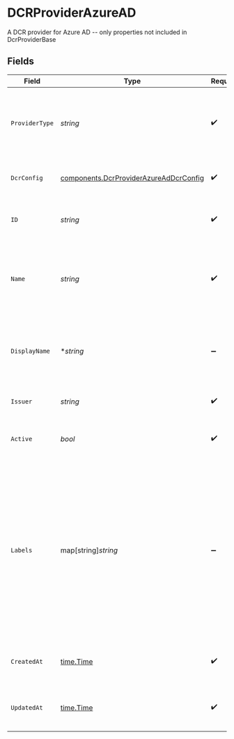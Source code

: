 # DCRProviderAzureAD

A DCR provider for Azure AD -- only properties not included in DcrProviderBase


## Fields

| Field                                                                                                                                                                                                                             | Type                                                                                                                                                                                                                              | Required                                                                                                                                                                                                                          | Description                                                                                                                                                                                                                       | Example                                                                                                                                                                                                                           |
| --------------------------------------------------------------------------------------------------------------------------------------------------------------------------------------------------------------------------------- | --------------------------------------------------------------------------------------------------------------------------------------------------------------------------------------------------------------------------------- | --------------------------------------------------------------------------------------------------------------------------------------------------------------------------------------------------------------------------------- | --------------------------------------------------------------------------------------------------------------------------------------------------------------------------------------------------------------------------------- | --------------------------------------------------------------------------------------------------------------------------------------------------------------------------------------------------------------------------------- |
| `ProviderType`                                                                                                                                                                                                                    | *string*                                                                                                                                                                                                                          | :heavy_check_mark:                                                                                                                                                                                                                | The type of DCR provider. Can be one of the following - auth0, azureAd, curity, okta, http                                                                                                                                        |                                                                                                                                                                                                                                   |
| `DcrConfig`                                                                                                                                                                                                                       | [components.DcrProviderAzureAdDcrConfig](../../models/components/dcrproviderazureaddcrconfig.md)                                                                                                                                  | :heavy_check_mark:                                                                                                                                                                                                                | The DCR configuration for this DCR provider.                                                                                                                                                                                      |                                                                                                                                                                                                                                   |
| `ID`                                                                                                                                                                                                                              | *string*                                                                                                                                                                                                                          | :heavy_check_mark:                                                                                                                                                                                                                | Contains a unique identifier used for this resource.                                                                                                                                                                              | 5f9fd312-a987-4628-b4c5-bb4f4fddd5f7                                                                                                                                                                                              |
| `Name`                                                                                                                                                                                                                            | *string*                                                                                                                                                                                                                          | :heavy_check_mark:                                                                                                                                                                                                                | The name of the DCR provider. This is used to identify the DCR provider in the Konnect UI.<br/>                                                                                                                                   |                                                                                                                                                                                                                                   |
| `DisplayName`                                                                                                                                                                                                                     | **string*                                                                                                                                                                                                                         | :heavy_minus_sign:                                                                                                                                                                                                                | The display name of the DCR provider. This is used to identify the DCR provider in the Portal UI.<br/>                                                                                                                            |                                                                                                                                                                                                                                   |
| `Issuer`                                                                                                                                                                                                                          | *string*                                                                                                                                                                                                                          | :heavy_check_mark:                                                                                                                                                                                                                | The issuer of the DCR provider.                                                                                                                                                                                                   |                                                                                                                                                                                                                                   |
| `Active`                                                                                                                                                                                                                          | *bool*                                                                                                                                                                                                                            | :heavy_check_mark:                                                                                                                                                                                                                | At least one active auth strategy is using this DCR provider.                                                                                                                                                                     |                                                                                                                                                                                                                                   |
| `Labels`                                                                                                                                                                                                                          | map[string]*string*                                                                                                                                                                                                               | :heavy_minus_sign:                                                                                                                                                                                                                | Labels store metadata of an entity that can be used for filtering an entity list or for searching across entity types. <br/><br/>Keys must be of length 1-63 characters, and cannot start with "kong", "konnect", "mesh", "kic", or "_".<br/> | {<br/>"env": "test"<br/>}                                                                                                                                                                                                         |
| `CreatedAt`                                                                                                                                                                                                                       | [time.Time](https://pkg.go.dev/time#Time)                                                                                                                                                                                         | :heavy_check_mark:                                                                                                                                                                                                                | An ISO-8601 timestamp representation of entity creation date.                                                                                                                                                                     | 2022-11-04T20:10:06.927Z                                                                                                                                                                                                          |
| `UpdatedAt`                                                                                                                                                                                                                       | [time.Time](https://pkg.go.dev/time#Time)                                                                                                                                                                                         | :heavy_check_mark:                                                                                                                                                                                                                | An ISO-8601 timestamp representation of entity update date.                                                                                                                                                                       | 2022-11-04T20:10:06.927Z                                                                                                                                                                                                          |